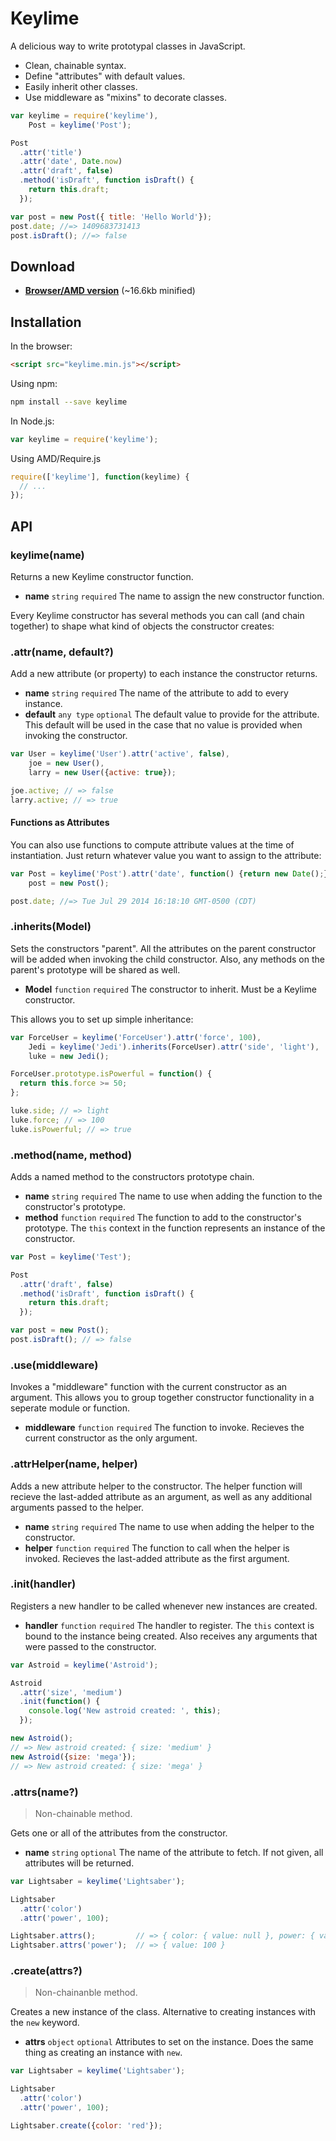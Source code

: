 Keylime
=======

A delicious way to write prototypal classes in JavaScript.

- Clean, chainable syntax.
- Define "attributes" with default values.
- Easily inherit other classes.
- Use middleware as "mixins" to decorate classes.

```js
var keylime = require('keylime'),
    Post = keylime('Post');

Post
  .attr('title')
  .attr('date', Date.now)
  .attr('draft', false)
  .method('isDraft', function isDraft() {
    return this.draft;
  });

var post = new Post({ title: 'Hello World'});
post.date; //=> 1409683731413
post.isDraft(); //=> false
```

## Download

- **[Browser/AMD version](dist/keylime.min.js)** (~16.6kb minified)


## Installation

In the browser:

```html
<script src="keylime.min.js"></script>
```

Using npm:

```sh
npm install --save keylime
```

In Node.js:

```js
var keylime = require('keylime');
```

Using AMD/Require.js

```js
require(['keylime'], function(keylime) {
  // ...
});
```

## API

### keylime(name)

Returns a new Keylime constructor function.

- **name** `string` `required` The name to assign the new constructor function.

Every Keylime constructor has several methods you can call (and chain together) to shape what kind
of objects the constructor creates:

### .attr(name, default?)

Add a new attribute (or property) to each instance the constructor returns.

- **name** `string` `required` The name of the attribute to add to every instance.
- **default** `any type` `optional` The default value to provide for the attribute. This default
  will be used in the case that no value is provided when invoking the constructor.

```js
var User = keylime('User').attr('active', false),
    joe = new User(),
    larry = new User({active: true});

joe.active; // => false
larry.active; // => true
```

#### Functions as Attributes

You can also use functions to compute attribute values at the time of instantiation. Just return
whatever value you want to assign to the attribute:

```js
var Post = keylime('Post').attr('date', function() {return new Date();}),
    post = new Post();

post.date; //=> Tue Jul 29 2014 16:18:10 GMT-0500 (CDT)
```

### .inherits(Model)

Sets the constructors "parent". All the attributes on the parent constructor will be added when
invoking the child constructor. Also, any methods on the parent's prototype will be shared as well.

- **Model** `function` `required` The constructor to inherit. Must be a Keylime constructor.

This allows you to set up simple inheritance:

```js
var ForceUser = keylime('ForceUser').attr('force', 100),
    Jedi = keylime('Jedi').inherits(ForceUser).attr('side', 'light'),
    luke = new Jedi();

ForceUser.prototype.isPowerful = function() {
  return this.force >= 50;
};

luke.side; // => light
luke.force; // => 100
luke.isPowerful; // => true
```

### .method(name, method)

Adds a named method to the constructors prototype chain.

- **name** `string` `required` The name to use when adding the function to the constructor's
  prototype.
- **method** `function` `required` The function to add to the constructor's prototype. The `this`
  context in the function represents an instance of the constructor.

```js
var Post = keylime('Test');

Post
  .attr('draft', false)
  .method('isDraft', function isDraft() {
    return this.draft;
  });

var post = new Post();
post.isDraft(); // => false
```

### .use(middleware)

Invokes a "middleware" function with the current constructor as an argument. This allows you to
group together constructor functionality in a seperate module or function.

-  **middleware** `function` `required` The function to invoke. Recieves the current constructor as
   the only argument.

### .attrHelper(name, helper)

Adds a new attribute helper to the constructor. The helper function will recieve the last-added attribute
as an argument, as well as any additional arguments passed to the helper.

- **name** `string` `required` The name to use when adding the helper to the constructor.
- **helper** `function` `required` The function to call when the helper is invoked. Recieves the
  last-added attribute as the first argument.

### .init(handler)

Registers a new handler to be called whenever new instances are created.

- **handler** `function` `required` The handler to register. The `this` context is bound to the
  instance being created. Also receives any arguments that were passed to the constructor.

```js
var Astroid = keylime('Astroid');

Astroid
  .attr('size', 'medium')
  .init(function() {
    console.log('New astroid created: ', this);
  });

new Astroid();
// => New astroid created: { size: 'medium' }
new Astroid({size: 'mega'});
// => New astroid created: { size: 'mega' }
```

### .attrs(name?)

> Non-chainable method.

Gets one or all of the attributes from the constructor.

- **name** `string` `optional` The name of the attribute to fetch. If not given, all attributes will
  be returned.

```js
var Lightsaber = keylime('Lightsaber');

Lightsaber
  .attr('color')
  .attr('power', 100);

Lightsaber.attrs();         // => { color: { value: null }, power: { value: 100 } }
Lightsaber.attrs('power');  // => { value: 100 }
```

### .create(attrs?)

> Non-chainanble method.

Creates a new instance of the class. Alternative to creating instances with the `new` keyword.

- **attrs** `object` `optional` Attributes to set on the instance. Does the same thing as creating
  an instance with `new`.

```js
var Lightsaber = keylime('Lightsaber');

Lightsaber
  .attr('color')
  .attr('power', 100);

Lightsaber.create({color: 'red'});
```
